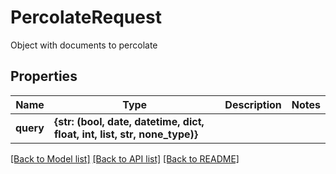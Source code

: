 # PercolateRequest

Object with documents to percolate
## Properties
Name | Type | Description | Notes
------------ | ------------- | ------------- | -------------
**query** | **{str: (bool, date, datetime, dict, float, int, list, str, none_type)}** |  | 

[[Back to Model list]](../README.md#documentation-for-models) [[Back to API list]](../README.md#documentation-for-api-endpoints) [[Back to README]](../README.md)


